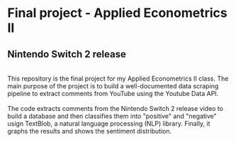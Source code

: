# Final project - Applied Econometrics II
## Nintendo Switch 2 release
\
This repository is the final project for my Applied Econometrics II class.
The main purpose of the project is to build a well-documented data scraping pipeline to extract comments from YouTube using the Youtube Data API. 
\
\
The code extracts comments from the Nintendo Switch 2 release video to build a database and then classifies them into "positive" and "negative" usign TextBlob, a natural language processing (NLP) library. Finally, it graphs the results and shows the sentiment distribution.

